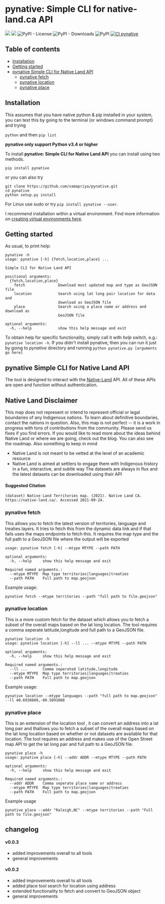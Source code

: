 # pynative: Simple CLI for native-land.ca API

![](https://tokei.rs/b1/github/samapriya/pynative?category=code)
![](https://tokei.rs/b1/github/samapriya/pynative?category=files)
![PyPI - License](https://img.shields.io/pypi/l/pynative)
![PyPI - Downloads](https://img.shields.io/pypi/dm/pynative)
![PyPI](https://img.shields.io/pypi/v/pynative)
[![CI pynative](https://github.com/samapriya/pynative/actions/workflows/main.yml/badge.svg)](https://github.com/samapriya/pynative/actions/workflows/main.yml)



## Table of contents
* [Installation](#installation)
* [Getting started](#getting-started)
* [pynative Simple CLI for Native Land API](#pynative-simple-cli-for-native-land-api)
    * [pynative fetch](#pynative-fetch)
    * [pynative location](#pynative-location)
    * [pynative place](#pynative-place)

## Installation
This assumes that you have native python & pip installed in your system, you can test this by going to the terminal (or windows command prompt) and trying

```python``` and then ```pip list```

**pynative only support Python v3.4 or higher**

To install **pynative: Simple CLI for Native Land API** you can install using two methods.

```pip install pynative```

or you can also try

```
git clone https://github.com/samapriya/pynative.git
cd pynative
python setup.py install
```
For Linux use sudo or try ```pip install pynative --user```.

I recommend installation within a virtual environment. Find more information on [creating virtual environments here](https://docs.python.org/3/library/venv.html).

## Getting started

As usual, to print help:

```
pynative -h
usage: pynative [-h] {fetch,location,place} ...

Simple CLI for Native Land API

positional arguments:
  {fetch,location,place}
    fetch               Download most updated map and type as GeoJSON file
    location            Search using lat long pair location for data and
                        download as GeoJSON file
    place               Search using a place name or address and download as
                        GeoJSON file

optional arguments:
  -h, --help            show this help message and exit
```

To obtain help for specific functionality, simply call it with _help_ switch, e.g.: `pynative location -h`. If you didn't install pynative, then you can run it just by going to *pynative* directory and running `python pynative.py [arguments go here]`

## pynative Simple CLI for Native Land API
The tool is designed to interact with the [Native-Land](https://native-land.ca/) API. All of these APIs are open and function without authentication.

## Native Land Disclaimer
This map does not represent or intend to represent official or legal boundaries of any Indigenous nations. To learn about definitive boundaries, contact the nations in question. Also, this map is not perfect -- it is a work in progress with tons of contributions from the community. Please send us fixes if you find errors. If you would like to read more about the ideas behind Native Land or where we are going, check out the blog. You can also see the roadmap. Also something to keep in mind

* Native Land is not meant to be vetted at the level of an academic resource
* Native Land is aimed at settlers to engage them with Indigenous history in a fun, interactive, and subtle way
The datasets are always in flux and the latest datasets can be downloaded using their API

#### Suggested Citation

```
(dataset) Native Land Territories map. (2021). Native Land CA. https://native-land.ca/. Accessed 2021-09-24.
```

### pynative fetch
This allows you to fetch the latest version of territories, language and treaties layers. It tries to fetch this from the dynamic data link and if that fails uses the maps endpoints to fetch this. It requires the map type and the full path to a GeoJSON file where the output will be exported

```
usage: pynative fetch [-h] --mtype MTYPE --path PATH

optional arguments:
  -h, --help     show this help message and exit

Required named arguments.:
  --mtype MTYPE  Map type territories|languages|treaties
  --path PATH    Full path to map.geojson
```

Example usage:

```
pynative fetch --mtype territories --path "full path to file.geojson"
```


### pynative location
This is a more custom fetch for the dataset which allows you to fetch a subset of the overall maps based on the lat long location. The tool requires a comma seperate latitude,longitude and full path to a GeoJSON file.

```
pynative location -h
usage: pynative location [-h] --ll ... --mtype MTYPE --path PATH

optional arguments:
  -h, --help     show this help message and exit

Required named arguments.:
  --ll ...       Comma seperated latitude,longitude
  --mtype MTYPE  Map type territories|languages|treaties
  --path PATH    Full path to map.geojson
```

Example usage:

```
pynative location --mtype languages --path "full path to map.geojson" --ll 40.6938609,-89.5891008
```

### pynative place
This is an extension of the location tool , it can convert an address into a lat long pair and thallows you to fetch a subset of the overall maps based on the lat long location based on whether or not datasets are available for that location. The tool requires an address and makes use of the Open Street map API to get the lat long pair and full path to a GeoJSON file.

```
pynative place -h
usage: pynative place [-h] --addr ADDR --mtype MTYPE --path PATH

optional arguments:
  -h, --help     show this help message and exit

Required named arguments.:
  --addr ADDR    Comma seperate place name or address
  --mtype MTYPE  Map type territories|languages|treaties
  --path PATH    Full path to map.geojson
```

Example usage

```
pynative place --addr "Raleigh,NC" --mtype territories --path "Full path to file.geojson"
```

## changelog

#### v0.0.3
- added improvements overall to all tools
- general improvements

#### v0.0.2
- added improvements overall to all tools
- added place tool search for location using address
- extended functionality to fetch and convert to GeoJSON object
- general improvements
